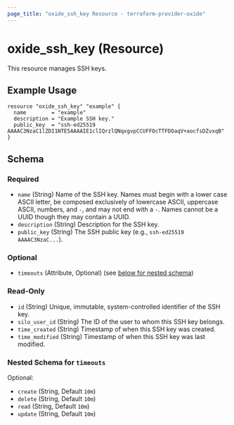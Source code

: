 ```yaml
---
page_title: "oxide_ssh_key Resource - terraform-provider-oxide"
---
```


# oxide_ssh_key (Resource)

This resource manages SSH keys.

## Example Usage

```hcl
resource "oxide_ssh_key" "example" {
  name        = "example"
  description = "Example SSH key."
  public_key  = "ssh-ed25519 AAAAC3NzaC1lZDI1NTE5AAAAIE1clIQrzlQNqxgvpCCUFFOcTTFDOaqV+aocfsDZvxqB"
}
```

## Schema

### Required

- `name` (String) Name of the SSH key. Names must begin with a lower case ASCII
  letter, be composed exclusively of lowercase ASCII, uppercase ASCII, numbers,
  and `-`, and may not end with a `-`. Names cannot be a UUID though they may
  contain a UUID.
- `description` (String) Description for the SSH key.
- `public_key` (String) The SSH public key (e.g., `ssh-ed25519 AAAAC3NzaC...`).

### Optional

- `timeouts` (Attribute, Optional) (see [below for nested schema](#nestedatt--timeouts))

### Read-Only

- `id` (String) Unique, immutable, system-controlled identifier of the SSH key.
- `silo_user_id` (String) The ID of the user to whom this SSH key belongs.
- `time_created` (String) Timestamp of when this SSH key was created.
- `time_modified` (String) Timestamp of when this SSH key was last modified.

<a id="nestedatt--timeouts"></a>

### Nested Schema for `timeouts`

Optional:

- `create` (String, Default `10m`)
- `delete` (String, Default `10m`)
- `read` (String, Default `10m`)
- `update` (String, Default `10m`)
